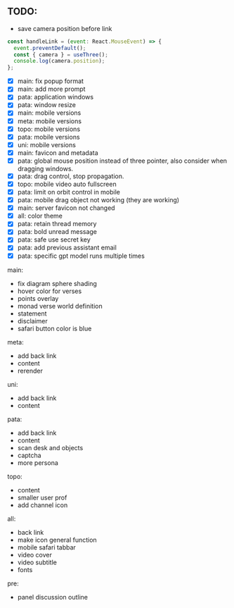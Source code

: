 ## TODO: 
- save camera position before link
```js
const handleLink = (event: React.MouseEvent) => {
  event.preventDefault();
  const { camera } = useThree();
  console.log(camera.position);
};
```
- [x] main: fix popup format
- [x] main: add more prompt
- [x] pata: application windows
- [x] pata: window resize
- [x] main: mobile versions
- [x] meta: mobile versions
- [x] topo: mobile versions
- [x] pata: mobile versions
- [x] uni: mobile versions
- [x] main: favicon and metadata
- [x] pata: global mouse position instead of three pointer, also consider when dragging windows.
- [x] pata: drag control, stop propagation.
- [x] topo: mobile video auto fullscreen
- [x] pata: limit on orbit control in mobile
- [x] pata: mobile drag object not working (they are working)
- [x] main: server favicon not changed
- [x] all: color theme
- [x] pata: retain thread memory
- [x] pata: bold unread message
- [x] pata: safe use secret key
- [x] pata: add previous assistant email
- [x] pata: specific gpt model runs multiple times

main:
- fix diagram sphere shading
- hover color for verses
- points overlay
- monad verse world definition
- statement
- disclaimer
- safari button color is blue

meta:
- add back link
- content
- rerender

uni:
- add back link
- content

pata:
- add back link
- content
- scan desk and objects
- captcha
- more persona

topo:
- content
- smaller user prof
- add channel icon

all:
- back link
- make icon general function
- mobile safari tabbar
- video cover
- video subtitle
- fonts

pre:
- panel discussion outline
